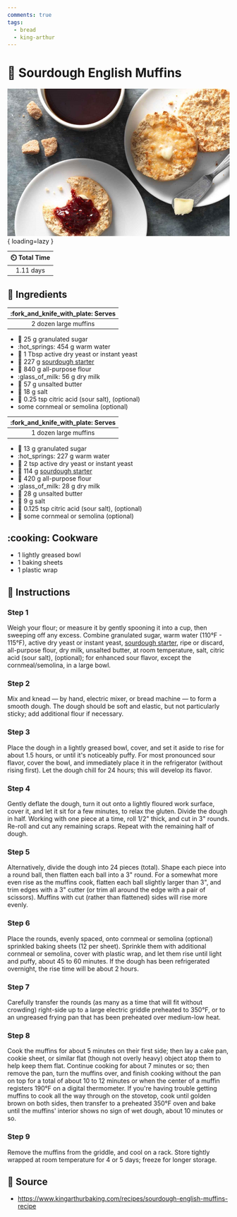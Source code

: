 ```yaml
---
comments: true
tags:
  - bread
  - king-arthur
---
```

# :bread: Sourdough English Muffins

![Sourdough English Muffins][1]{ loading=lazy }

| :timer_clock: Total Time |
|:-----------------------: |
| 1.11 days |

## :salt: Ingredients

| :fork_and_knife_with_plate: Serves |
|:----------------------------------:|
| 2 dozen large muffins |

- :candy: 25 g granulated sugar
- :hot_springs: 454 g warm water
- :microbe: 1 Tbsp active dry yeast or instant yeast
- :microbe: 227 g [sourdough starter][2]
- :ear_of_rice: 840 g all-purpose flour
- :glass_of_milk: 56 g dry milk
- :butter: 57 g unsalted butter
- :salt: 18 g salt
- :test_tube: 0.25 tsp citric acid (sour salt), (optional)
- some cornmeal or semolina (optional)

| :fork_and_knife_with_plate: Serves |
|:----------------------------------:|
| 1 dozen large muffins |

- :candy: 13 g granulated sugar
- :hot_springs: 227 g warm water
- :microbe: 2 tsp active dry yeast or instant yeast
- :microbe: 114 g [sourdough starter][2]
- :ear_of_rice: 420 g all-purpose flour
- :glass_of_milk: 28 g dry milk
- :butter: 28 g unsalted butter
- :salt: 9 g salt
- :test_tube: 0.125 tsp citric acid (sour salt), (optional)
- :corn: some cornmeal or semolina (optional)

## :cooking: Cookware

- 1 lightly greased bowl
- 1 baking sheets
- 1 plastic wrap

## :pencil: Instructions

### Step 1

Weigh your flour; or measure it by gently spooning it into a cup, then sweeping off any excess. Combine granulated
sugar, warm water (110°F - 115°F), active dry yeast or instant yeast, [sourdough starter][2], ripe or discard,
all-purpose flour, dry milk, unsalted butter, at room temperature, salt, citric acid (sour salt), (optional); for
enhanced sour flavor, except the cornmeal/semolina, in a large bowl.

### Step 2

Mix and knead — by hand, electric mixer, or bread machine — to form a smooth dough. The dough should be soft and
elastic, but not particularly sticky; add additional flour if necessary.

### Step 3

Place the dough in a lightly greased bowl, cover, and set it aside to rise for about 1.5 hours, or until it's noticeably
puffy. For most pronounced sour flavor, cover the bowl, and immediately place it in the refrigerator (without rising
first). Let the dough chill for 24 hours; this will develop its flavor.

### Step 4

Gently deflate the dough, turn it out onto a lightly floured work surface, cover it, and let it sit for a few minutes,
to relax the gluten. Divide the dough in half. Working with one piece at a time, roll 1/2" thick, and cut in 3" rounds.
Re-roll and cut any remaining scraps. Repeat with the remaining half of dough.

### Step 5

Alternatively, divide the dough into 24 pieces (total). Shape each piece into a round ball, then flatten each ball into
a 3" round. For a somewhat more even rise as the muffins cook, flatten each ball slightly larger than 3", and trim edges
with a 3" cutter (or trim all around the edge with a pair of scissors). Muffins with cut (rather than flattened) sides
will rise more evenly.

### Step 6

Place the rounds, evenly spaced, onto cornmeal or semolina (optional) sprinkled baking sheets (12 per sheet). Sprinkle
them with additional cornmeal or semolina, cover with plastic wrap, and let them rise until light and puffy, about 45 to
60 minutes. If the dough has been refrigerated overnight, the rise time will be about 2 hours.

### Step 7

Carefully transfer the rounds (as many as a time that will fit without crowding) right-side up to a large electric
griddle preheated to 350°F, or to an ungreased frying pan that has been preheated over medium-low heat.

### Step 8

Cook the muffins for about 5 minutes on their first side; then lay a cake pan, cookie sheet, or similar flat (though not
overly heavy) object atop them to help keep them flat. Continue cooking for about 7 minutes or so; then remove the pan,
turn the muffins over, and finish cooking without the pan on top for a total of about 10 to 12 minutes or when the
center of a muffin registers 190°F on a digital thermometer. If you're having trouble getting muffins to cook all the
way through on the stovetop, cook until golden brown on both sides, then transfer to a preheated 350°F oven and bake
until the muffins' interior shows no sign of wet dough, about 10 minutes or so.

### Step 9

Remove the muffins from the griddle, and cool on a rack. Store tightly wrapped at room temperature for 4 or 5 days;
freeze for longer storage.

## :link: Source

- <https://www.kingarthurbaking.com/recipes/sourdough-english-muffins-recipe>

[1]: <../assets/images/sourdough-english-muffins.jpg>
[2]: <../ingredients/sourdough-starter.md>
